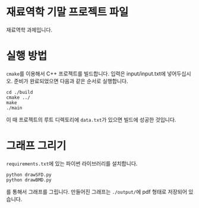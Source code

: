 # 재료역학 기말 프로젝트 파일
재료역학 과제입니다.
# 실행 방법
`cmake`를 이용해서 C++ 프로젝트를 빌드합니다. 입력은 input/input.txt에 넣어두십시오. 준비가 완료되었으면 다음과 같은 순서로 실행합니다.
```
cd ./build
cmake ../
make
./main
```
이 때 프로젝트의 루트 디렉토리에 `data.txt`가 있으면 빌드에 성공한 것입니다.
# 그래프 그리기
`requirements.txt`에 있는 파이썬 라이브러리를 설치합니다.
```
python drawSFD.py
python drawBMD.py
```
를 통해서 그래프를 그립니다. 만들어진 그래프는 `./output/`에 pdf 형태로 저장되어 있습니다.

